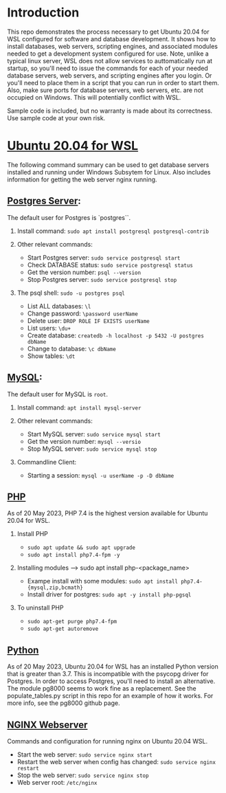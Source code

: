 # Introduction
This repo demonstrates the process necessary to get Ubuntu 20.04 for WSL configured for software and database development. It shows how to install databases, web servers, scripting engines, and associated modules needed to get a development system configured for use. Note, unlike a typical linux server, WSL does not allow services to auttomatically run at startup, so you'll need to issue the commands for each of your needed database servers, web servers, and scripting engines after you login. Or you'll need to place them in a script that you can run in order to start them. Also, make sure ports for database servers, web servers, etc. are not occupied on Windows. This will potentially conflict with WSL.

Sample code is included, but no warranty is made about its correctness. Use sample code at your own risk.

# [Ubuntu 20.04 for WSL](https://learn.microsoft.com/en-us/windows/wsl/install)
The following command summary can be used to get database servers installed and running under Windows Subsytem for Linux. Also includes information for getting the web server nginx running.

  ## [Postgres Server](https://www.postgresql.org/):
  The default user for Postgres is `postgres``.
  
  1. Install command: `sudo apt install postgresql postgresql-contrib`
  
  2. Other relevant commands:
     * Start Postgres server: `sudo service postgresql start`
     * Check DATABASE status: `sudo service postgresql status `
     * Get the version number: `psql --version`
     * Stop Postgres server: `sudo service postgresql stop`
  
  3. The psql shell: `sudo -u postgres psql`
     * List ALL databases: `\l `
     * Change password: `\password userName`
     * Delete user: `DROP ROLE IF EXISTS userName`
     * List users: `\du+`
     * Create database: `createdb -h localhost -p 5432 -U postgres dbName`
     * Change to database: `\c dbName`
     * Show tables: `\dt`

## [MySQL](https://dev.mysql.com/):
  The default user for MySQL is `root`.
  
  1. Install command: `apt install mysql-server`
  
  2. Other relevant commands:
     * Start MySQL server: `sudo service mysql start`
     * Get the version number: `mysql --versio`      
     * Stop MySQL server: `sudo service mysql stop`
   
  3. Commandline Client:
     * Starting a session: `mysql -u userName -p -D dbName`
  
 ## [PHP](https://www.php.net/docs.php)
 As of 20 May 2023, PHP 7.4 is the highest version available for Ubuntu 20.04 for WSL.
 
  1. Install PHP
     * `sudo apt update && sudo apt upgrade`
     * `sudo apt install php7.4-fpm -y`

  2. Installing modules --> sudo apt install php<version>-<package_name>
     * Exampe install with some modules: `sudo apt install php7.4-{mysql,zip,bcmath}`
     * Install driver for postgres: `sudo apt -y install php-pgsql`

  3. To uninstall PHP 
     * `sudo apt-get purge php7.4-fpm`
     * `sudo apt-get autoremove`
  
  ## [Python](https://www.python.org/doc/)
  As of 20 May 2023, Ubuntu 20.04 for WSL has an installed Python
  version that is greater than 3.7. This is incompatible with the 
  psycopg driver for Postgres. In order to access Postgres, you'll 
  need to install an alternative. The module pg8000 seems to work
  fine as a replacement. See the populate_tables.py script in this 
  repo for an example of how it works. For more info, see the pg8000 
  github page.
   
  ## [NGINX Webserver](https://nginx.org/en/docs/)
  Commands and configuration for running nginx on Ubuntu 20.04 WSL.
  
  * Start the web server: `sudo service nginx start`
  * Restart the web server when config has changed: `sudo service nginx restart`
  * Stop the web server: `sudo service nginx stop`
  * Web server root: `/etc/nginx`

